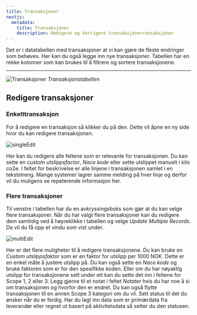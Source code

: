 ```yaml
---
title: Transaksjoner
nextjs:
  metadata:
    title: Transaksjoner
    description: Redigere og korrigere transaksjonerransaksjoner
---
```


Det er i datatabellen med transaksjoner at vi kan gjøre de fleste endringer som behøves. Her kan du også legge inn nye transaksjoner. Tabellen har en rekke kolonner som kan brukes til å filtrere og sortere transaksjonene.

---

![Transaksjoner](/images/transaksjoner.png)
_Transaksjonstabellen_

## Redigere transaksjoner

### Enkelttransaksjon

For å redigere en transaksjon så klikker du på den. Dette vil åpne en ny side hvor du kan redigere transaksjonen.

![singleEdit](/images/singleedit.png)

Her kan du redigere alle feltene som er relevante for transaksjonen. Du kan sette en _custom utslippsfactor_, _Nace kode_ eller sette utslippet manuelt i kilo co2e. I feltet for beskrivelse er alle linjene i transaksjonen samlet i en tekststreng. Mange systemer lagrer samme melding på hver linje og derfor vil du muligens se repeterende informasjon her.

### Flere transaksjoner

Til venstre i tabellen har du en avkryssingsboks som gjør at du kan velge flere transaksjoner. Når du har valgt flere transaksjoner kan du redigere dem samtidig ved å høyreklikke i tabellen og velge _Update Multiple Records_. Da vil du få opp et vindu som vist under.

![multiEdit](/images/multiedit.png)

Her er det flere muligheter til å redigere transaksjonene. Du kan bruke en _Custom utslippsfaktor_ som er en faktor for utslipp per 1000 NOK. Dette er en enkel måte å justere utslipp på. Du kan også sette en _Nace kode_ og bruke faktoren som er for den spesifikke koden. Eller om du har nøyaktig utslipp for transaksjonene sett under ett kan du sette det inn i feltene for Scope 1, 2 eller 3. Legg gjerne til et notat i feltet _Notater_ hvis du har noe å si om transaksjonen og hvorfor den er endret. Du kan også flytte transaksjonen til en annen Scope 3 kategori om du vil. Sett status til det du ønsker når du er ferdig. Har du lagt inn data som er primærdata fra leverandør eller regnet ut basert på aktivitetsdata så setter du den statusen.
